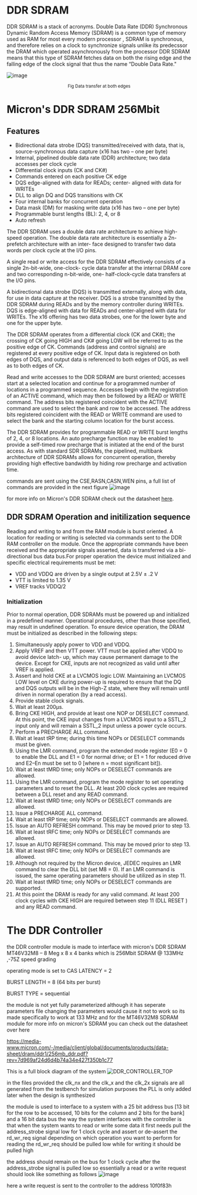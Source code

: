 
# DDR SDRAM
DDR SDRAM is a stack of acronyms. Double Data Rate (DDR) Synchronous Dynamic Random Access Memory (SDRAM) is a common type of memory used as RAM for most every modern processor , SDRAM is synchronous, and therefore relies on a clock to synchronize signals unlike its predecssor the DRAM which operated asynchronously from the processor DDR SDRAM means that this type of SDRAM fetches data on both the rising edge and the falling edge of the clock signal that  thus the name “Double Data Rate."


![image](https://user-images.githubusercontent.com/123260720/214134208-320f0c0d-467c-4afa-b370-136df7ff616c.png)
<p align="center"> <sub>Fig Data transfer at both edges</sub>
</p>


# Micron's DDR SDRAM 256Mbit
## Features
*  Bidirectional data strobe (DQS) transmitted/received with data, that is, source-synchronous data capture (x16 has two – one per byte)
*  Internal, pipelined double data rate (DDR) architecture; two data accesses per clock cycle
*  Differential clock inputs (CK and CK#)
*  Commands entered on each positive CK edge
*  DQS edge-aligned with data for READs; center- aligned with data for WRITEs
*  DLL to align DQ and DQS transitions with CK
*  Four internal banks for concurrent operation
*  Data mask (DM) for masking write data (x16 has two – one per byte)
*  Programmable burst lengths (BL): 2, 4, or 8
*  Auto refresh

The DDR SDRAM uses a double data rate architecture to achieve high-speed operation. 
The double data rate architecture is essentially a 2n-prefetch architecture with an inter- 
face designed to transfer two data words per clock cycle at the I/O pins. 

A single read or write access for the DDR SDRAM effectively consists of a single 2n-bit-wide, one-clock- 
cycle data transfer at the internal DRAM core and two corresponding n-bit-wide, one- 
half-clock-cycle data transfers at the I/O pins.

A bidirectional data strobe (DQS) is transmitted externally, along with data, for use in 
data capture at the receiver. DQS is a strobe transmitted by the DDR SDRAM during 
READs and by the memory controller during WRITEs. DQS is edge-aligned with data for 
READs and center-aligned with data for WRITEs. The x16 offering has two data strobes, 
one for the lower byte and one for the upper byte.


The DDR SDRAM operates from a differential clock (CK and CK#); the crossing of CK 
going HIGH and CK# going LOW will be referred to as the positive edge of CK. 
Commands (address and control signals) are registered at every positive edge of CK. 
Input data is registered on both edges of DQS, and output data is referenced to both 
edges of DQS, as well as to both edges of CK.


Read and write accesses to the DDR SDRAM are burst oriented; accesses start at a 
selected location and continue for a programmed number of locations in a programmed 
sequence. Accesses begin with the registration of an ACTIVE command, which may then 
be followed by a READ or WRITE command. The address bits registered coincident with 
the ACTIVE command are used to select the bank and row to be accessed. The address 
bits registered coincident with the READ or WRITE command are used to select the bank 
and the starting column location for the burst access.


The DDR SDRAM provides for programmable READ or WRITE burst lengths of 2, 4, or 8 
locations. An auto precharge function may be enabled to provide a self-timed row 
precharge that is initiated at the end of the burst access.
As with standard SDR SDRAMs, the pipelined, multibank architecture of DDR SDRAMs 
allows for concurrent operation, thereby providing high effective bandwidth by hiding 
row precharge and activation time.

commands are sent using the CSE,RASN,CASN,WEN pins, a full list of commands are provided in the next figure
![image](https://user-images.githubusercontent.com/123260720/214142485-51f03e56-0cd9-4260-860c-74b17a21843c.png) 

for more info on Micron's DDR SDRAM check out the datasheet [here](https://media-www.micron.com/-/media/client/global/documents/products/data-sheet/dram/ddr1/256mb_ddr.pdf?rev=7d969af24d6d4b74a34e427f350b1c77).

## DDR SDRAM Operation and initilization sequence 
Reading  and  writing  to  and  from  the  RAM  module  is  burst  oriented.  A 
location for reading or writing is selected via commands sent to the DDR RAM 
controller on the module.   Once the appropriate commands have been received 
and the appropriate signals asserted, data is transferred via a bi-directional bus data bus.For proper 
operation the device must initialized and specific electrical requirements must 
be met: 
* VDD and VDDQ are driven by a single output at 2.5V ± .2 V 
* VTT is limited to 1.35 V 
* VREF tracks VDDQ/2
### Initialization
Prior to normal operation, DDR SDRAMs must be powered up and initialized in a 
predefined manner. Operational procedures, other than those specified, may result in 
undefined operation.
To ensure device operation, the DRAM must be initialized as described in the following 
steps:
1.  Simultaneously apply power to VDD and VDDQ.
2. Apply VREF and then VTT power. VTT must be applied after VDDQ to avoid device latch- 
up, which may cause permanent damage to the device. Except for CKE, inputs are not 
recognized as valid until after VREF is applied.
3.  Assert and hold CKE at a LVCMOS logic LOW. Maintaining an LVCMOS LOW level on 
CKE during power-up is required to ensure that the DQ and DQS outputs will be in 
the High-Z state, where they will remain until driven in normal operation (by a read 
access).
4.  Provide stable clock signals.
5.  Wait at least 200μs.
6.  Bring CKE HIGH, and provide at least one NOP or DESELECT command. At this 
point, the CKE input changes from a LVCMOS input to a SSTL_2 input only and will 
remain a SSTL_2 input unless a power cycle occurs.
7.  Perform a PRECHARGE ALL command.
8.  Wait at least tRP time; during this time NOPs or DESELECT commands must be given.
9. Using the LMR command, program the extended mode register (E0 = 0 to enable the 
DLL and E1 = 0 for normal drive; or E1 = 1 for reduced drive and E2–En must be set to 
0 [where n = most significant bit]).
10.  Wait at least tMRD time; only NOPs or DESELECT commands are allowed.
11.  Using the LMR command, program the mode register to set operating parameters 
and to reset the DLL. At least 200 clock cycles are required between a DLL reset and 
any READ command.
12.  Wait at least tMRD time; only NOPs or DESELECT commands are allowed.
13.  Issue a PRECHARGE ALL command.
14.  Wait at least tRP time; only NOPs or DESELECT commands are allowed.
15.  Issue an AUTO REFRESH command. This may be moved prior to step 13.
16.  Wait at least tRFC time; only NOPs or DESELECT commands are allowed.
17.  Issue an AUTO REFRESH command. This may be moved prior to step 13.
18.  Wait at least tRFC time; only NOPs or DESELECT commands are allowed.
19.  Although not required by the Micron device, JEDEC requires an LMR command to 
clear the DLL bit (set M8 = 0). If an LMR command is issued, the same operating 
parameters should be utilized as in step 11.
20.  Wait at least tMRD time; only NOPs or DESELECT commands are supported.
21.  At this point the DRAM is ready for any valid command. At least 200 clock cycles with 
CKE HIGH are required between step 11 (DLL RESET ) and any READ command.

# The DDR Controller
the DDR controller module is made to interface with micron's DDR SDRAM MT46V32M8 – 8 Meg x 8 x 4 banks which is 256Mbit SDRAM @ 133MHz ,-75Z speed grading

operating mode is set to
CAS LATENCY = 2

BURST LENGTH = 8 (64 bits per burst)

BURST TYPE = sequential
                
                          
the module is not yet fully parameterized although it has seperate parameters file changing the parameters would cause it not to work so its made specifically to
work at 133 MHz and for the MT46V32M8 SDRAM module 
for more info on micron's SDRAM you can check out the datasheet over here

https://media-www.micron.com/-/media/client/global/documents/products/data-sheet/dram/ddr1/256mb_ddr.pdf?rev=7d969af24d6d4b74a34e427f350b1c77

This is a full block diagram of the system 
![DDR_CONTROLLER_TOP](https://user-images.githubusercontent.com/123260720/214126050-9e1c775e-7a10-48d1-822a-012cb23a1fec.jpg)

in the files provided the clk_nx and the clk_x and the clk_2x signals are all generated from the testbench for simulation purposes the PLL is only added later when the design is synthesized 

the module is used to interface to a system with a 25 bit address bus [13 bit for the row to be accessed, 10 bits for the column and 2 bits for the bank] and a 16 bit data bus 
the way the system interfaces with the controller is that when the system wants to read or write some data it first needs pull the address_strobe signal low for 1 clock cycle 
and assert or de-assert the rd_wr_req signal depending on which operation you want to perform for reading the rd_wr_req should be pulled low while for writing it should be pulled high

the address should remain on the bus for 1 clock cycle after the address_strobe signal is pulled low
so essentially a read or a write request should look like something as follows
![image](https://user-images.githubusercontent.com/123260720/214121023-50b3ec9a-e7ae-4faa-a957-ef8abf931558.png)

here a write request is sent to the controller to the address 10f0f83h



